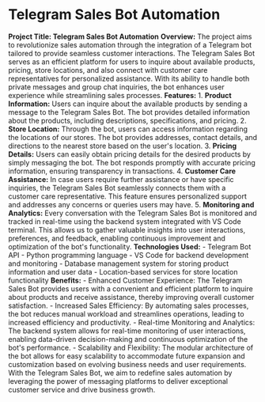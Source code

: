 # Telegram Sales Bot Automation
 **Project Title: Telegram Sales Bot Automation**  **Overview:** The project aims to revolutionize sales automation through the integration of a Telegram bot tailored to provide seamless customer interactions. The Telegram Sales Bot serves as an efficient platform for users to inquire about available products, pricing, store locations, and also connect with customer care representatives for personalized assistance. With its ability to handle both private messages and group chat inquiries, the bot enhances user experience while streamlining sales processes.  **Features:**  1. **Product Information:** Users can inquire about the available products by sending a message to the Telegram Sales Bot. The bot provides detailed information about the products, including descriptions, specifications, and pricing.  2. **Store Location:** Through the bot, users can access information regarding the locations of our stores. The bot provides addresses, contact details, and directions to the nearest store based on the user's location.  3. **Pricing Details:** Users can easily obtain pricing details for the desired products by simply messaging the bot. The bot responds promptly with accurate pricing information, ensuring transparency in transactions.  4. **Customer Care Assistance:** In case users require further assistance or have specific inquiries, the Telegram Sales Bot seamlessly connects them with a customer care representative. This feature ensures personalized support and addresses any concerns or queries users may have.  5. **Monitoring and Analytics:** Every conversation with the Telegram Sales Bot is monitored and tracked in real-time using the backend system integrated with VS Code terminal. This allows us to gather valuable insights into user interactions, preferences, and feedback, enabling continuous improvement and optimization of the bot's functionality.  **Technologies Used:**  - Telegram Bot API - Python programming language - VS Code for backend development and monitoring - Database management system for storing product information and user data - Location-based services for store location functionality  **Benefits:**  - Enhanced Customer Experience: The Telegram Sales Bot provides users with a convenient and efficient platform to inquire about products and receive assistance, thereby improving overall customer satisfaction. - Increased Sales Efficiency: By automating sales processes, the bot reduces manual workload and streamlines operations, leading to increased efficiency and productivity. - Real-time Monitoring and Analytics: The backend system allows for real-time monitoring of user interactions, enabling data-driven decision-making and continuous optimization of the bot's performance. - Scalability and Flexibility: The modular architecture of the bot allows for easy scalability to accommodate future expansion and customization based on evolving business needs and user requirements.  With the Telegram Sales Bot, we aim to redefine sales automation by leveraging the power of messaging platforms to deliver exceptional customer service and drive business growth.
